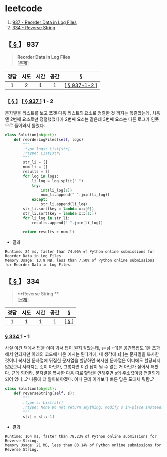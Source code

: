 # leetcode

1. [937 - Reorder Data in Log Files
](#---937)
2. [334 - Reverse String](#---334)

## 【[ § ](#leetcode)】 937
> **Reorder Data in Log Files**   
[[문제](https://leetcode.com/problems/reorder-data-in-log-files/)] 

|  정답  |  시도  |  시간  |  공간  |  §  |
|  :---: |  :--:  |  :--:  |  :--:  |:---:|
| 1 | 2 | 1 | 1 | [[ § 937-1-2 ](#-----937--1---2)] |

### 【[ § ](#leetcode)】 [[ § 937 ](#---937)] 1 - 2 
문자열을 리스트를 보고 쪼갠 다음 리스트의 요소로 정렬한 것 까지는 똑같았는데, 처음엔 2번째 요소로만 정렬했었다가 2번째 요소는 같은데 3번째 요소는 다른 로그가 인풋으로 들어와서 틀렸다.
```Python
class Solution(object):
    def reorderLogFiles(self, logs):
        """
        :type logs: List[str]
        :rtype: List[str]
        """
        str_li = []
        num_li = []
        results = []
        for log in logs:
            li_log = log.split(" ")
            try:
                int(li_log[1])
                num_li.append(" ".join(li_log))
            except:
                str_li.append(li_log)
        str_li.sort(key = lambda x:x[0])
        str_li.sort(key = lambda x:x[1:])
        for li_log in str_li:
            results.append(" ".join(li_log))
        
        return results + num_li
```
- 결과
```
Runtime: 24 ms, faster than 74.06% of Python online submissions for Reorder Data in Log Files.
Memory Usage: 13.9 MB, less than 7.50% of Python online submissions for Reorder Data in Log Files.
```

## 【[ § ](https://github.com/pqj163/leetcode/blob/main/README.md#leetcode)】 334
> **Reverse String **  
[[문제](https://leetcode.com/problems/reorder-data-in-log-files/)] 

|  정답  |  시도  |  시간  |  공간  |  §  |
|  :---: |  :--:  |  :--:  |  :--:  |:---:|
| 1 | 1 | 1 | 1 | [[ § ](#-----334--1---1)] |

### [ § 334 ](#---334) 1 - 1
사실 이건 책에서 답을 이미 봐서 답이 뭔지 알았는데, s=s[::-1]은 공간복잡도 1을 초과해서 안되지만 아래의 코드에 나온 예시는 된다기에, 내 생각에 s[:]는 문자열을 복사한 것이니 복사한 문자열에 뒤집힌 문자열을 할당하면 복사한 문자열은 어디에도 할당되지 않았으니 사라지는 것이 아닌가, 그렇다면 이건 답이 될 수 없는 거 아닌가 싶어서 해봤다. 근데 되더라. 문자열을 복사한 다음 따로 할당을 안해주면 s의 주소값이랑 연결되게 되어 있나...? 나중에 더 알아봐야겠다.
아니 근데 이거보다 빠른 답은 도대체 뭐람..?
```Python
class Solution(object):
    def reverseString(self, s):
        """
        :type s: List[str]
        :rtype: None Do not return anything, modify s in-place instead.
        """
        s[:] = s[::-1]
```
- 결과
```
Runtime: 164 ms, faster than 78.23% of Python online submissions for Reverse String.
Memory Usage: 21 MB, less than 83.14% of Python online submissions for Reverse String.
```
